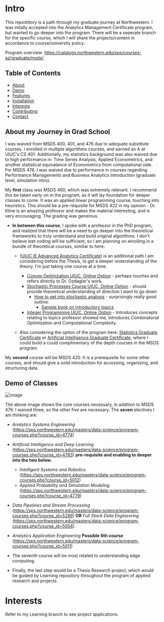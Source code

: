 # Intro

This repostitory is a path through my graduate journey at Northwestern. I was initally accepted into the Analytics Management Certificate program, but wanted to go deeper into the program.
There will be a seperate branch for the specific course, which I will share the projects/content in accordance to course/university policy.

Program overview: https://catalogs.northwestern.edu/sps/courses-az/graduate/msds/

## Table of Contents

- [About](#about)
- [Demo](#demo)
- [Features](#features)
- [Installation](#installation)
- [Interests](#projects)
- [Contributing](#contributing)
- [Contact](#contact)

## About my Journey in Grad School 

I was waived from MSDS 400, 401, and 476 due to adequate substitute courses. I enrolled in multiple algorithms courses, and earned an A at UIUC's CS 401.
Additionally, my statistics background was also waived due to high performance in: Time Series Analysis, Applied Econometrics, and another statistical equivalance of Econometrics from computational side. 
For MSDS 476, I was waived due to performance in courses regarding: Performance Managements and Business Analytics Introduction (graduate level, simulation intro).


My **first** class was MSDS 460, which was extremely relevant. I recommend this be taken early on in the program, as it will lay foundation for deeper classes to come. It was an applied linear programming course, touching into heuristics. This should be a pre-requisite for MSDS 422 in my opinion - Dr. Kline is an amazing professor and makes the material interesting, and is very encouraging. The grading was generous. 
  - **In between this course**, I spoke with a professor in the PhD program, and realized that there will be a need to go deeper into the theoretical frameworks to truly understand and build original algorithms. I don't believe leet coding will be sufficient, so I am planning on enrolling in a bundle of theoretical courses, similiar to here:
    - ([UIUC IE Advanced Analytics Certificate](https://ise.illinois.edu/graduate/degrees-and-programs/advanced-analytics-certificate)) is an additional path I am considering before the Thesis, to get a deeper understanding of the theory. I'm just taking one course at a time.
        - [Convex Optimization UIUC, Online Option](https://ws.engr.illinois.edu/courses/getfile.asp?id=859) - perhaps touches and refers directly to Dr. Ozdaglar's work. 
        - [Stochastic Processes Course UIUC, Online Option](https://ws.engr.illinois.edu/courses/getfile.asp?id=702) - should provide theoretical understanding of direction I want to go down
          - [How to get into stochastic analysis](https://www.reddit.com/r/math/comments/q2zrdu/guide_how_to_get_into_stochastic_analysis/) - surprisingly really good outline.
              - [Sample book on introductory topics](http://euclid.trentu.ca/pivato/Teaching/measure.pdf) 
        - [Integer Programming UIUC, Online Option](https://ws.engr.illinois.edu/courses/getfile.asp?id=808) - Introduces concepts relating to topics professor showed me, introduces  Combinatorial Optimization and Computational Complexity.
     
    - Also considering the option of the program here: [Statistics Graduate Certificate](https://online.stanford.edu/programs/statistics-graduate-certificate) or [Artificial Intelligence Graduate Certificate](https://online.stanford.edu/programs/artificial-intelligence-graduate-certificate), where I could build a could complimentary of the depth courses in the MSDS program. 

My **second** course will be MSDS 420. It is a prerequisite for some other courses, and should give a solid introduction for accessing, organizing, and structuring data.
  


## Demo of Classes
![image](https://github.com/user-attachments/assets/6ce0f881-9a6b-43b2-96d6-0c9664edf7f7)



The above image shows the core courses necessary, in addition to MSDS 476. I waived three, so the other five are necessary. The **seven** electives I am thinking are: 
- _Analytics Systems Engineering_ (https://sps.northwestern.edu/masters/data-science/program-courses.php?course_id=4774)
- _Artificial Intelligence and Deep Learning_ (https://sps.northwestern.edu/masters/data-science/program-courses.php?course_id=4783) **pre-requisite and enabling to deeper into the two below.**
  - _Intelligent Systems and Robotics_ (https://sps.northwestern.edu/masters/data-science/program-courses.php?course_id=5012)
  - _Applied Probability and Simulation Modeling_ (https://sps.northwestern.edu/masters/data-science/program-courses.php?course_id=4779) 
- _Data Pipelines and Stream Processing_ (https://sps.northwestern.edu/masters/data-science/program-courses.php?course_id=5289) **OR** _Full Stack Data Engineering_ (https://sps.northwestern.edu/masters/data-science/program-courses.php?course_id=5054).
- _Analytics Application Engineering_ **Possible 6th course** (https://sps.northwestern.edu/masters/data-science/program-courses.php?course_id=5011)
- The seventh course will be most related to understanding edge computing.
  
- Finally, the last step would be a Thesis Research project, which would be guided by Learning repository throughout the program of applied research and projects.


# Interests

Refer to my Learning branch to see project applications. 
